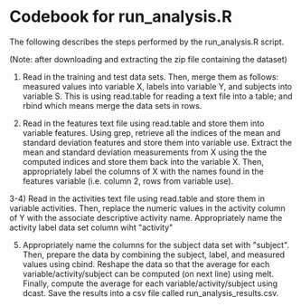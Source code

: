 Codebook for run_analysis.R
========================================================

The following describes the steps performed by the run_analysis.R script.

(Note: after downloading and extracting the zip file containing the dataset)

1) Read in the training and test data sets. Then, merge them as follows: measured values into variable X, labels into variable Y, and subjects into variable S. This is using read.table for reading a text file into a table; and rbind which means merge the data sets in rows. 

2) Read in the features text file using read.table and store them into variable features. Using grep, retrieve all the indices of the mean and standard deviation features and store them into variable use. Extract the mean and standard deviation measurements from X using the the computed indices and store them back into the variable X. Then, appropriately label the columns of X with the names found in the features variable (i.e. column 2, rows from variable use).

3-4) Read in the activities text file using read.table and store them in variable activities. Then, replace the numeric values in the activity column of Y with the associate descriptive activity name. Appropriately name the activity label data set column wiht "activity"

5) Appropriately name the columns for the subject data set with "subject". Then, prepare the data by combining the subject, label, and measured values using cbind. Reshape the data so that the average for each variable/activity/subject can be computed (on next line) using melt. Finally, compute the average for each variable/activity/subject using dcast. Save the results into a csv file called run_analysis_results.csv.